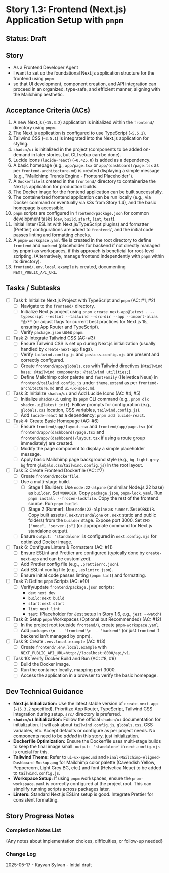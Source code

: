 # Story 1.3: Frontend (Next.js) Application Setup with `pnpm`

## Status: Draft

## Story

- As a Frontend Developer Agent
- I want to set up the foundational Next.js application structure for the frontend using `pnpm`
- so that UI development, component creation, and API integration can proceed in an organized, type-safe, and efficient manner, aligning with the Mailchimp aesthetic.

## Acceptance Criteria (ACs)

1. A new Next.js (`~15.3.2`) application is initialized within the `frontend/` directory using `pnpm`.
2. The Next.js application is configured to use TypeScript (`~5.5.2`).
3. Tailwind CSS (`~3.5.1`) is integrated into the Next.js application for styling.
4. `shadcn/ui` is initialized in the project (components to be added on-demand in later stories, but CLI setup can be done).
5. Lucide Icons (`lucide-react`) (`~0.425.0`) is added as a dependency.
6. A basic homepage (e.g., `app/page.tsx` or `app/(dashboard)/page.tsx` as per `frontend-architecture.md`) is created displaying a simple message (e.g., "Mailchimp Trends Engine - Frontend Placeholder").
7. A `Dockerfile` is created in the `frontend/` directory to containerize the Next.js application for production builds.
8. The Docker image for the frontend application can be built successfully.
9. The containerized frontend application can be run locally (e.g., via Docker command or eventually via k3s from Story 1.4), and the basic homepage is accessible.
10. `pnpm` scripts are configured in `frontend/package.json` for common development tasks (`dev`, `build`, `start`, `lint`, `test`).
11. Initial linter (ESLint with Next.js/TypeScript plugins) and formatter (Prettier) configurations are added to `frontend/`, and the initial code passes linting and formatting checks.
12. A `pnpm-workspace.yaml` file is created in the root directory to define `frontend` and `backend` (placeholder for backend if not directly managed by pnpm) as workspaces, if this approach is beneficial for root-level scripting. (Alternatively, manage frontend independently with `pnpm` within its directory).
13. `frontend/.env.local.example` is created, documenting `NEXT_PUBLIC_API_URL`.

## Tasks / Subtasks

- [ ] Task 1: Initialize Next.js Project with TypeScript and `pnpm` (AC: #1, #2)
  - [ ] Navigate to the `frontend/` directory.
  - [ ] Initialize Next.js project using `pnpm create next-app@latest . --typescript --eslint --tailwind --src-dir --app --import-alias "@/*"` (or adjust flags for current best practices for Next.js 15, ensuring App Router and TypeScript).
  - [ ] Verify `package.json` uses `pnpm`.
- [ ] Task 2: Integrate Tailwind CSS (AC: #3)
  - [ ] Ensure Tailwind CSS is set up during Next.js initialization (usually handled by `create-next-app` flags).
  - [ ] Verify `tailwind.config.js` and `postcss.config.mjs` are present and correctly configured.
  - [ ] Create `frontend/app/globals.css` with Tailwind directives (`@tailwind base; @tailwind components; @tailwind utilities;`).
  - [ ] Define Mailchimp color palette and `fontFamily` (Helvetica Neue) in `frontend/tailwind.config.js` under `theme.extend` as per `frontend-architecture.md` and `ui-ux-spec.md`.
- [ ] Task 3: Initialize `shadcn/ui` and Add Lucide Icons (AC: #4, #5)
  - [ ] Initialize `shadcn/ui` using its `pnpm` CLI command (e.g., `pnpm dlx shadcn-ui@latest init`). Follow prompts for configuration (e.g., `globals.css` location, CSS variables, `tailwind.config.js`).
  - [ ] Add `lucide-react` as a dependency: `pnpm add lucide-react`.
- [ ] Task 4: Create Basic Homepage (AC: #6)
  - [ ] Ensure `frontend/app/layout.tsx` and `frontend/app/page.tsx` (or `frontend/app/(dashboard)/page.tsx` and `frontend/app/(dashboard)/layout.tsx` if using a route group immediately) are created.
  - [ ] Modify the page component to display a simple placeholder message.
  - [ ] Apply basic Mailchimp page background style (e.g., `bg-light-grey-bg` from `globals.css`/`tailwind.config.js`) in the root layout.
- [ ] Task 5: Create Frontend Dockerfile (AC: #7)
  - [ ] Create `frontend/Dockerfile`.
  - [ ] Use a multi-stage build.
    - [ ] Stage 1 (Builder): Use `node:22-alpine` (or similar Node.js 22 base) as `builder`. Set `WORKDIR`. Copy `package.json`, `pnpm-lock.yaml`. Run `pnpm install --frozen-lockfile`. Copy the rest of the frontend source. Run `pnpm build`.
    - [ ] Stage 2 (Runner): Use `node:22-alpine` as `runner`. Set `WORKDIR`. Copy built assets (`.next/standalone` or `.next` static and public folders) from the `builder` stage. Expose port 3000. Set `CMD ["node", "server.js"]` (or appropriate command for Next.js standalone output).
  - [ ] Ensure `output: 'standalone'` is configured in `next.config.mjs` for optimized Docker image.
- [ ] Task 6: Configure Linters & Formatters (AC: #11)
  - [ ] Ensure ESLint and Prettier are configured (typically done by `create-next-app` and can be customized).
  - [ ] Add Prettier config file (e.g., `.prettierrc.json`).
  - [ ] Add ESLint config file (e.g., `.eslintrc.json`).
  - [ ] Ensure initial code passes linting (`pnpm lint`) and formatting.
- [ ] Task 7: Define `pnpm` Scripts (AC: #10)
  - [ ] Verify/update `frontend/package.json` scripts:
    - `dev`: `next dev`
    - `build`: `next build`
    - `start`: `next start`
    - `lint`: `next lint`
    - `test`: (Placeholder for Jest setup in Story 1.6, e.g., `jest --watch`)
- [ ] Task 8: Setup `pnpm` Workspaces (Optional but Recommended) (AC: #12)
  - [ ] In the project root (outside `frontend/`), create `pnpm-workspace.yaml`.
  - [ ] Add `packages:\n  - 'frontend'\n  - 'backend'` (or just `frontend` if backend isn't managed by pnpm).
- [ ] Task 9: Create `.env.local.example` (AC: #13)
  - [ ] Create `frontend/.env.local.example` with `NEXT_PUBLIC_API_URL=http://localhost:8000/api/v1`.
- [ ] Task 10: Verify Docker Build and Run (AC: #8, #9)
  - [ ] Build the Docker image.
  - [ ] Run the container locally, mapping port 3000.
  - [ ] Access the application in a browser to verify the basic homepage.

## Dev Technical Guidance

- **Next.js Initialization:** Use the latest stable version of `create-next-app` (`~15.3.2` specified). Prioritize App Router, TypeScript, Tailwind CSS integration during setup. `src/` directory is preferred.
- **`shadcn/ui` Initialization:** Follow the official `shadcn/ui` documentation for initialization. It will ask about `tailwind.config.js`, `globals.css`, CSS variables, etc. Accept defaults or configure as per project needs. No components need to be *added* in this story, just initialization.
- **Dockerfile Optimization:** Ensure the Dockerfile uses multi-stage builds to keep the final image small. `output: 'standalone'` in `next.config.mjs` is crucial for this.
- **Tailwind Theme:** Refer to `ui-ux-spec.md` and `Final-Mailchimp-Aligned-Dashboard-Mockup.png` for Mailchimp color palette (Cavendish Yellow, Peppercorn, Light Grey BG, etc.) and font (Helvetica Neue) to be added to `tailwind.config.js`.
- **Workspace Setup:** If using `pnpm` workspaces, ensure the `pnpm-workspace.yaml` is correctly configured at the project root. This can simplify running scripts across packages later.
- **Linters:** Standard Next.js ESLint setup is good. Integrate Prettier for consistent formatting.

## Story Progress Notes

### Completion Notes List

{Any notes about implementation choices, difficulties, or follow-up needed}

### Change Log

2025-05-17 - Kayvan Sylvan - Initial draft
